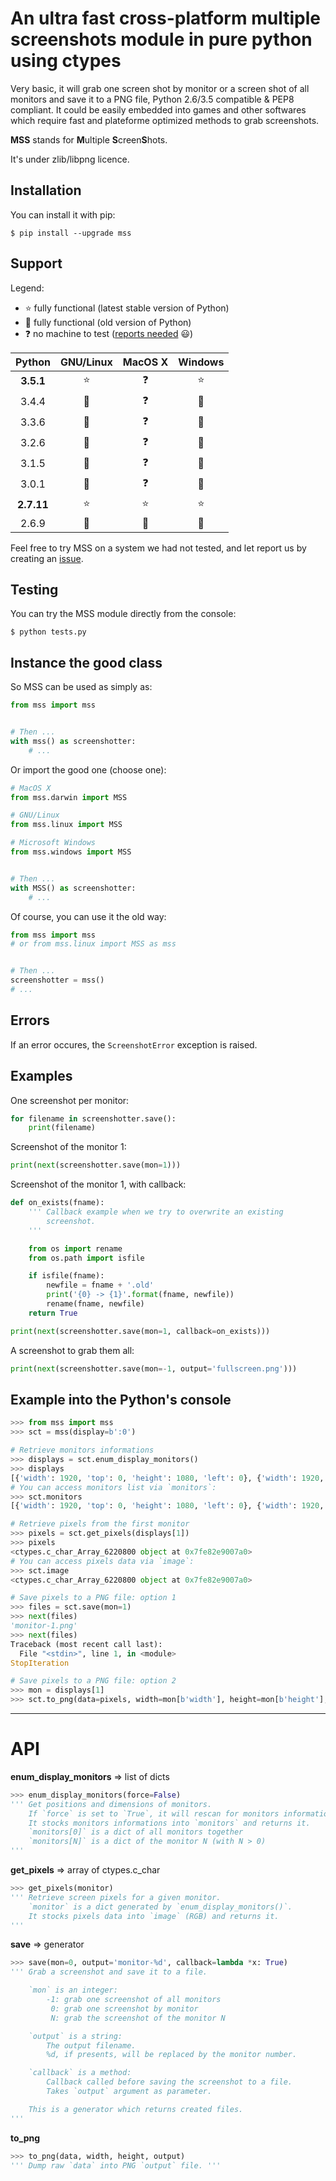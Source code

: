 An ultra fast cross-platform multiple screenshots module in pure python using ctypes
====================================================================================

Very basic, it will grab one screen shot by monitor or a screen shot of all monitors and save it to a PNG file, Python 2.6/3.5 compatible & PEP8 compliant.
It could be easily embedded into games and other softwares which require fast and plateforme optimized methods to grab screenshots.

**MSS** stands for **M**ultiple **S**creen**S**hots.

It's under zlib/libpng licence.


Installation
------------

You can install it with pip:

```shell
$ pip install --upgrade mss
```


Support
-------

Legend:
* :star: fully functional (latest stable version of Python)
* :star2: fully functional (old version of Python)
* :question: no machine to test ([reports needed](https://github.com/BoboTiG/python-mss/issues) :smiley:)

Python | GNU/Linux | MacOS X | Windows
:---: | :---: | :---: | :---:
**3.5.1** | :star: | :question: | :star:
3.4.4 | :star2: | :question: | :star2:
3.3.6 | :star2: | :question: | :star2:
3.2.6 | :star2: | :question: | :star2:
3.1.5 | :star2: | :question: | :star2:
3.0.1 | :star2: | :question: | :star2:
**2.7.11** | :star: | :star: | :star:
2.6.9 | :star2: | :star2: | :star2:

Feel free to try MSS on a system we had not tested, and let report us by creating an [issue](https://github.com/BoboTiG/python-mss/issues).


Testing
-------

You can try the MSS module directly from the console:

```shell
$ python tests.py
```


Instance the good class
-----------------------

So MSS can be used as simply as:

```python
from mss import mss


# Then ...
with mss() as screenshotter:
    # ...
```

Or import the good one (choose one):

```python
# MacOS X
from mss.darwin import MSS

# GNU/Linux
from mss.linux import MSS

# Microsoft Windows
from mss.windows import MSS


# Then ...
with MSS() as screenshotter:
    # ...
```

Of course, you can use it the old way:

```python
from mss import mss
# or from mss.linux import MSS as mss


# Then ...
screenshotter = mss()
# ...
```


Errors
------

If an error occures, the `ScreenshotError` exception is raised.


Examples
--------

One screenshot per monitor:

```python
for filename in screenshotter.save():
    print(filename)
```

Screenshot of the monitor 1:

```python
print(next(screenshotter.save(mon=1)))
```

Screenshot of the monitor 1, with callback:

```python
def on_exists(fname):
    ''' Callback example when we try to overwrite an existing
        screenshot.
    '''

    from os import rename
    from os.path import isfile

    if isfile(fname):
        newfile = fname + '.old'
        print('{0} -> {1}'.format(fname, newfile))
        rename(fname, newfile)
    return True

print(next(screenshotter.save(mon=1, callback=on_exists)))
```

A screenshot to grab them all:

```python
print(next(screenshotter.save(mon=-1, output='fullscreen.png')))
```

Example into the Python's console
---

```python
>>> from mss import mss
>>> sct = mss(display=b':0')

# Retrieve monitors informations
>>> displays = sct.enum_display_monitors()
>>> displays
[{'width': 1920, 'top': 0, 'height': 1080, 'left': 0}, {'width': 1920, 'top': 0, 'height': 1080, 'left': 0}]
# You can access monitors list via `monitors`:
>>> sct.monitors
[{'width': 1920, 'top': 0, 'height': 1080, 'left': 0}, {'width': 1920, 'top': 0, 'height': 1080, 'left': 0}]

# Retrieve pixels from the first monitor
>>> pixels = sct.get_pixels(displays[1])
>>> pixels
<ctypes.c_char_Array_6220800 object at 0x7fe82e9007a0>
# You can access pixels data via `image`:
>>> sct.image
<ctypes.c_char_Array_6220800 object at 0x7fe82e9007a0>

# Save pixels to a PNG file: option 1
>>> files = sct.save(mon=1)
>>> next(files)
'monitor-1.png'
>>> next(files)
Traceback (most recent call last):
  File "<stdin>", line 1, in <module>
StopIteration

# Save pixels to a PNG file: option 2
>>> mon = displays[1]
>>> sct.to_png(data=pixels, width=mon[b'width'], height=mon[b'height'], output='monitor-1.png')
```

---

API
===

**enum_display_monitors** => list of dicts

```python
>>> enum_display_monitors(force=False)
''' Get positions and dimensions of monitors.
    If `force` is set to `True`, it will rescan for monitors informations.
    It stocks monitors informations into `monitors` and returns it.
    `monitors[0]` is a dict of all monitors together
    `monitors[N]` is a dict of the monitor N (with N > 0)
'''
```

**get_pixels** => array of ctypes.c_char

```python
>>> get_pixels(monitor)
''' Retrieve screen pixels for a given monitor.
    `monitor` is a dict generated by `enum_display_monitors()`.
    It stocks pixels data into `image` (RGB) and returns it.
'''
```

**save** => generator

```python
>>> save(mon=0, output='monitor-%d', callback=lambda *x: True)
''' Grab a screenshot and save it to a file.

    `mon` is an integer:
        -1: grab one screenshot of all monitors
         0: grab one screenshot by monitor
         N: grab the screenshot of the monitor N

    `output` is a string:
        The output filename.
        %d, if presents, will be replaced by the monitor number.

    `callback` is a method:
        Callback called before saving the screenshot to a file.
        Takes `output` argument as parameter.

    This is a generator which returns created files.
'''
```

**to_png**

```python
>>> to_png(data, width, height, output)
''' Dump raw `data` into PNG `output` file. '''
```
